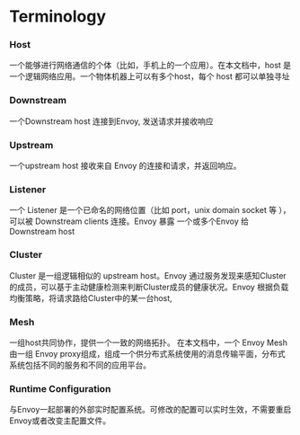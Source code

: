 # Terminology

### Host

一个能够进行网络通信的个体（比如，手机上的一个应用）。在本文档中，host 是一个逻辑网络应用。一个物体机器上可以有多个host，每个 host 都可以单独寻址

### Downstream

一个Downstream host 连接到Envoy, 发送请求并接收响应

### Upstream

一个upstream host 接收来自 Envoy 的连接和请求，并返回响应。

### Listener

一个 Listener 是一个已命名的网络位置（比如 port，unix domain socket 等 ），可以被 Downstream clients 连接。Envoy 暴露 一个或多个Envoy 给 Downstream host

### Cluster

Cluster 是一组逻辑相似的 upstream host。Envoy  通过服务发现来感知Cluster的成员，可以基于主动健康检测来判断Cluster成员的健康状况。Envoy 根据负载均衡策略，将请求路给Cluster中的某一台host, 

### Mesh

一组host共同协作，提供一个一致的网络拓扑。 在本文档中，一个 Envoy Mesh  由一组 Envoy proxy组成，组成一个供分布式系统使用的消息传输平面，分布式系统包括不同的服务和不同的应用平台。

### Runtime Configuration

与Envoy一起部署的外部实时配置系统。可修改的配置可以实时生效，不需要重启Envoy或者改变主配置文件。